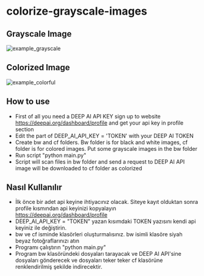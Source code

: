 # colorize-grayscale-images
Grayscale Image
---------------------------------------------------------------------------------------------------------------------------
![example_grayscale](https://user-images.githubusercontent.com/42314954/118395004-bed1ee00-b650-11eb-88fd-a71c48470c47.jpg)


Colorized Image
---------------------------------------------------------------------------------------------------------------------------
![example_colorful](https://user-images.githubusercontent.com/42314954/118395014-cb564680-b650-11eb-917a-ef0583e33bd7.jpg)

## How to use
* First of all you need a DEEP AI API KEY
  sign up to website https://deepai.org/dashboard/profile and get your api key in profile section
* Edit the part of DEEP_AI_API_KEY = 'TOKEN' with your DEEP AI TOKEN
* Create bw and cf folders. Bw folder is for black and white images, cf folder is for colored images. Put some grayscale images in the bw folder
* Run script "python main.py"
* Script will scan files in bw folder and send a request to DEEP AI API image will be downloaded to cf folder as colorized

## Nasıl Kullanılır

* İlk önce bir adet api keyine ihtiyacınız olacak. Siteye kayıt olduktan sonra profile kısmından api keyinizi kopyalayın https://deepai.org/dashboard/profile
* DEEP_AI_API_KEY = "TOKEN" yazan kısımdaki TOKEN yazısını kendi api keyiniz ile değiştirin.
* bw ve cf isminde klasörleri oluşturmalısınız. bw isimli klasöre siyah beyaz fotoğraflarınızı atın
* Programı çalıştırın "python main.py"
* Program bw klasöründeki dosyaları tarayacak ve DEEP AI API'sine dosyaları gönderecek ve dosyaları teker teker cf klasörüne renklendirilmiş şekilde indirecektir.
